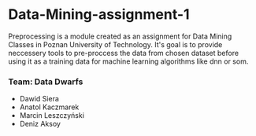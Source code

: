 # Data-Mining-assignment-1

Preprocessing is a module created as an assignment for Data Mining Classes in Poznan University of Technology. It's goal is to provide neccessery tools to pre-proccess the data from chosen dataset before using it as a training data for machine learning algorithms like dnn or som.

### Team: Data Dwarfs

- Dawid Siera
- Anatol Kaczmarek
- Marcin Leszczyński
- Deniz Aksoy
